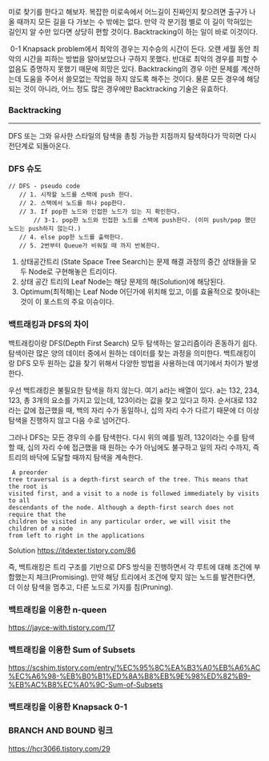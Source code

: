  미로 찾기를 한다고 해보자. 복잡한 미로속에서 어느길이 진짜인지 찾으려면 출구가 나올 때까지 모든 길을 다 가보는 수 밖에는 없다. 만약 각 분기점 별로 이 길이 막혀있는 길인지 알 수만 있다면 상당히 편할 것이다. Backtracking이 하는 일이 바로 이것이다.

​
 0-1 Knapsack problem에서 최악의 경우는 지수승의 시간이 든다. 오랜 세월 동안 최악의 시간을 피하는 방법을 알아보았으나 구하지 못했다. 반대로 최악의 경우를 피할 수 없음도 증명하지 못했기 때문에 희망은 있다. Backtracking의 경우 이런 문제를 계산하는데 도움을 주어서 쓸모없는 작업을 하지 않도록 해주는 것이다. 물론 모든 경우에 해당되는 것이 아니라, 어느 정도 많은 경우에만 Backtracking 기술은 유효하다.

 ### Backtracking

 ***
 DFS 또는 그와 유사한 스타일의 탐색을 총칭
 가능한 지점까지 탐색하다가 막히면 다시 전단계로 되돌아온다.

 ### DFS 슈도
 ```
 // DFS - pseudo code
    // 1. 시작할 노드를 스택에 push 한다.
    // 2. 스택에서 노드를 하나 pop한다.
    // 3. If pop한 노드와 인접한 노드가 있는 지 확인한다.
        // 3-1. pop한 노드와 인접한 노드를 스택에 push한다. (이미 push/pop 했던 노드는 push하지 않는다.)
    // 4. else pop한 노드를 출력한다.
    // 5. 2번부터 Queue가 비워질 때 까지 반복한다.
```

 1. 상태공간트리 (State Space Tree Search)는 문제 해결 과정의 중간 상태들을 모두 Node로 구현해놓은 트리이다.
 2. 상태 공간 트리의 Leaf Node는 해당 문제의 해(Solution)에 해당된다.
 3. Optimum(최적해)는 Leaf Node 어딘가에 위치해 있고, 이를 효율적으로 찾아내는 것이 이 포스트의 주요 이슈이다.

### 백트래킹과 DFS의 차이
백트래킹이랑 DFS(Depth First Search) 모두 탐색하는 알고리즘이라 혼동하기 쉽다. 탐색이란 많은 양의 데이터 중에서 원하는 데이터를 찾는 과정을 의미한다. 백트래킹이랑 DFS 모두 원하는 값을 찾기 위해서 다양한 방법을 사용하는데 여기에서 차이가 발생한다. 


우선 백트래킹은 불필요한 탐색을 하지 않는다. 여기 a라는 배열이 있다. a는 132, 234, 123, 총 3개의 요소를 가지고 있는데, 123이라는 값을 찾고 있다고 하자. 순서대로 132라는 값에 접근했을 때, 백의 자리 수가 동일하나, 십의 자리 수가 다르기 때문에 더 이상 탐색을 진행하지 않고 다음 수로 넘어간다. 


그러나 DFS는 모든 경우의 수를 탐색한다. 다시 위의 예를 빌려, 132이라는 수를 탐색할 때, 십의 자리 수에 접근했을 때 원하는 수가 아님에도 불구하고 일의 자리 수까지, 즉 트리의 바닥에 도달할 때까지 탐색을 계속한다. 

```
 A preorder
tree traversal is a depth-first search of the tree. This means that the root is
visited first, and a visit to a node is followed immediately by visits to all
descendants of the node. Although a depth-first search does not require that the
children be visited in any particular order, we will visit the children of a node
from left to right in the applications
```
Solution
https://itdexter.tistory.com/86

즉, 백트래킹은 트리 구조를 기반으로 DFS 방식을 진행하면서 각 루트에 대해 조건에 부합했는지 체크(Promising).
만약 해당 트리에서 조건에 맞지 않는 노드를 발견한다면, 더 이상 탐색을 멈추고, 다른 노드로 가지를 침(Pruning).

### 백트래킹을 이용한 n-queen
https://jayce-with.tistory.com/17

### 백트래킹을 이용한 Sum of Subsets
https://scshim.tistory.com/entry/%EC%95%8C%EA%B3%A0%EB%A6%AC%EC%A6%98-%EB%B0%B1%ED%8A%B8%EB%9E%98%ED%82%B9-%EB%AC%B8%EC%A0%9C-Sum-of-Subsets

### 백트래킹을 이용한 Knapsack 0-1



### BRANCH AND BOUND 링크

https://hcr3066.tistory.com/29




